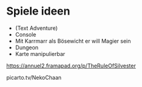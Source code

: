 # Spiele ideen
- (Text Adventure)
- Console
- Mit Karrmarr als Bösewicht er will Magier sein
- Dungeon
- Karte manipulierbar

https://annuel2.framapad.org/p/TheRuleOfSilvester

picarto.tv/NekoChaan